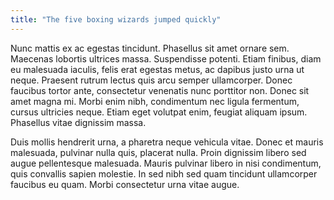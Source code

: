 ```yaml
---
title: "The five boxing wizards jumped quickly"
---
```


Nunc mattis ex ac egestas tincidunt. Phasellus sit amet ornare sem. Maecenas lobortis ultrices massa. Suspendisse potenti. Etiam finibus, diam eu malesuada iaculis, felis erat egestas metus, ac dapibus justo urna ut neque. Praesent rutrum lectus quis arcu semper ullamcorper. Donec faucibus tortor ante, consectetur venenatis nunc porttitor non. Donec sit amet magna mi. Morbi enim nibh, condimentum nec ligula fermentum, cursus ultricies neque. Etiam eget volutpat enim, feugiat aliquam ipsum. Phasellus vitae dignissim massa.

Duis mollis hendrerit urna, a pharetra neque vehicula vitae. Donec et mauris malesuada, pulvinar nulla quis, placerat nulla. Proin dignissim libero sed augue pellentesque malesuada. Mauris pulvinar libero in nisi condimentum, quis convallis sapien molestie. In sed nibh sed quam tincidunt ullamcorper faucibus eu quam. Morbi consectetur urna vitae augue.

